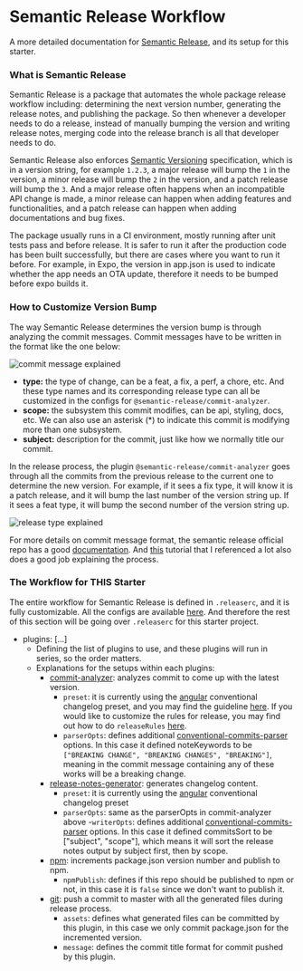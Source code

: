 # Semantic Release Workflow

A more detailed documentation for [Semantic Release](https://semantic-release.gitbook.io/semantic-release/), and its setup for this starter.

### What is Semantic Release

Semantic Release is a package that automates the whole package release workflow including: determining the next version number, generating the release notes, and publishing the package. So then whenever a developer needs to do a release, instead of manually bumping the version and writing release notes, merging code into the release branch is all that developer needs to do.

Semantic Release also enforces [Semantic Versioning](https://semver.org/) specification, which is in a version string, for example `1.2.3`, a major release will bump the `1` in the version, a minor release will bump the `2` in the version, and a patch release will bump the `3`. And a major release often happens when an incompatible API change is made, a minor release can happen when adding features and functionalities, and a patch release can happen when adding documentations and bug fixes.

The package usually runs in a CI environment, mostly running after unit tests pass and before release. It is safer to run it after the production code has been built successfully, but there are cases where you want to run it before. For example, in Expo, the version in app.json is used to indicate whether the app needs an OTA update, therefore it needs to be bumped before expo builds it.

### How to Customize Version Bump

The way Semantic Release determines the version bump is through analyzing the commit messages. Commit messages have to be written in the format like the one below:

![commit message explained](https://cdn-images-1.medium.com/max/1600/0*rRfqA8YIvMPsUUgr.)

- **type:** the type of change, can be a feat, a fix, a perf, a chore, etc. And these type names and its corresponding release type can all be customized in the configs for `@semantic-release/commit-analyzer`.
- **scope:** the subsystem this commit modifies, can be api, styling, docs, etc. We can also use an asterisk (\*) to indicate this commit is modifying more than one subsystem.
- **subject:** description for the commit, just like how we normally title our commit.

In the release process, the plugin `@semantic-release/commit-analyzer` goes through all the commits from the previous release to the current one to determine the new version. For example, if it sees a fix type, it will know it is a patch release, and it will bump the last number of the version string up. If it sees a feat type, it will bump the second number of the version string up.

![release type explained](https://cdn-images-1.medium.com/max/1000/0*XeD-A98J8howUm2w.)

For more details on commit message format, the semantic release official repo has a good [documentation](https://github.com/semantic-release/semantic-release/blob/master/README.md#commit-message-format). And [this](https://blog.greenkeeper.io/introduction-to-semantic-release-33f73b117c8) tutorial that I referenced a lot also does a good job explaining the process.

### The Workflow for THIS Starter

The entire workflow for Semantic Release is defined in `.releaserc`, and it is fully customizable. All the configs are available [here](https://semantic-release.gitbook.io/semantic-release/usage/configuration). And therefore the rest of this section will be going over `.releaserc` for this starter project.

- plugins: [...]
  - Defining the list of plugins to use, and these plugins will run in series, so the order matters.
  - Explanations for the setups within each plugins:
    - [commit-analyzer](https://github.com/semantic-release/commit-analyzer): analyzes commit to come up with the latest version.
      - `preset`: it is currently using the [angular](https://github.com/conventional-changelog/conventional-changelog/tree/master/packages/conventional-changelog-angular) conventional changelog preset, and you may find the guideline [here](https://github.com/angular/angular.js/blob/master/DEVELOPERS.md#-git-commit-guidelines). If you would like to customize the rules for release, you may find out how to do `releaseRules` [here](https://github.com/semantic-release/commit-analyzer#releaserules).
      - `parserOpts`: defines additional [ conventional-commits-parser](https://github.com/conventional-changelog/conventional-changelog/tree/master/packages/conventional-commits-parser#conventionalcommitsparseroptions) options. In this case it defined noteKeywords to be `["BREAKING CHANGE", "BREAKING CHANGES", "BREAKING"]`, meaning in the commit message containing any of these works will be a breaking change.
    - [release-notes-generator](https://github.com/semantic-release/release-notes-generator): generates changelog content.
      - `preset`: it is currently using the [angular](https://github.com/conventional-changelog/conventional-changelog/tree/master/packages/conventional-changelog-angular) conventional changelog preset
      - `parserOpts`: same as the parserOpts in commit-analyzer above -`writerOpts`: defines additional [ conventional-commits-parser](https://github.com/conventional-changelog/conventional-changelog/tree/master/packages/conventional-commits-parser#conventionalcommitsparseroptions) options. In this case it defined commitsSort to be ["subject", "scope"], which means it will sort the release notes output by subject first, then by scope.
    - [npm](https://github.com/semantic-release/npm): increments package.json version number and publish to npm.
      - `npmPublish`: defines if this repo should be published to npm or not, in this case it is `false` since we don't want to publish it.
    - [git](https://github.com/semantic-release/git): push a commit to master with all the generated files during release process.
      - `assets`: defines what generated files can be committed by this plugin, in this case we only commit package.json for the incremented version.
      - `message`: defines the commit title format for commit pushed by this plugin.
